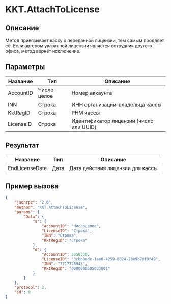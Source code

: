# KKT.AttachToLicense

## Описание

Метод привязывает кассу к переданной лицензии, тем самым продляет её. Если автором указанной лицензии является сотрудник другого офиса, метод вернёт исключение.

## Параметры

| Название  | Тип          | Описание                                      |
|-----------|--------------|-----------------------------------------------|
| AccountID | Число целое  | Номер аккаунта                                |
| INN       | Строка       | ИНН организации–владельца кассы               |
| KktRegID  | Строка       | РНМ кассы                                     |
| LicenseID | Строка       | Идентификатор лицензии (число или UUID)       |

## Результат

| Название        | Тип  | Описание                          |
|-----------------|------|-----------------------------------|
| EndLicenseDate  | Дата | Дата действия лицензии для кассы  |

## Пример вызова

```json
{
    "jsonrpc": "2.0",
    "method": "KKT.AttachToLicense",
    "params": {
        "Data": {
            "s": {
                "AccountID": "Числоцелое",
                "LicenseID": "Строка",
                "INN": "Строка",
                "KktRegID": "Строка"
            },
            "d": {
                "AccountID": 5050330,
                "LicenseID": "3cbb8ade-1ae0-4259-8024-28e9b7af0f49",
                "INN": "7717778943",
                "KktRegID": "0000000505033001"
            }
        }
    },
    "protocol": 2,
    "id": 0
}